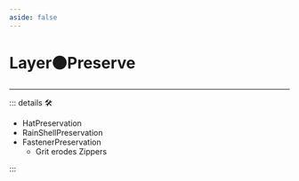 ```yaml
---
aside: false
---
```

# Layer🟠<motor>Preserve</motor>

---

<!-- =================================================== -->
<!-- =================================================== -->
<!-- =================================================== -->
<!-- =================================================== -->
<!-- =================================================== -->
::: details 🛠

- HatPreservation
- RainShellPreservation
- FastenerPreservation
    - Grit erodes Zippers

:::
